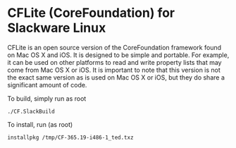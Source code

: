 CFLite (CoreFoundation) for Slackware Linux
===========================================

CFLite is an open source version of the CoreFoundation framework
found on Mac OS X and iOS. It is designed to be simple and
portable. For example, it can be used on other platforms to read
and write property lists that may come from Mac OS X or iOS.  It is
important to note that this version is not the exact same version as
is used on Mac OS X or iOS, but they do share a significant amount
of code.

To build, simply run as root

    ./CF.SlackBuild

To install, run (as root)

    installpkg /tmp/CF-365.19-i486-1_ted.txz
